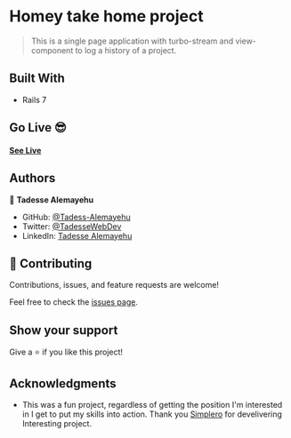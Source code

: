 # Homey take home project 

> This is a single page application with turbo-stream and view-component to log a history of a project.

## Built With

- Rails 7


## Go Live 😎

#### [See Live](https://homey-x7ev.onrender.com/)

## Authors

👤 **Tadesse Alemayehu**

- GitHub: [@Tadess-Alemayehu](https://github.com/Tadesse-Alemayehu)
- Twitter: [@TadesseWebDev](https://twitter.com/TadesseWebDev)
- LinkedIn: [Tadesse Alemayehu](https://www.linkedin.com/in/tadesse-alemayehu-60141a221/)

## 🤝 Contributing

Contributions, issues, and feature requests are welcome!

Feel free to check the [issues page](../../issues/).

## Show your support

Give a ⭐️ if you like this project!

## Acknowledgments
- This was a fun project, regardless of getting the position I'm interested in I get to put my skills into action. Thank you [Simplero](https://simplero.com/) for develivering Interesting project.
